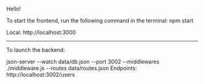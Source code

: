 Hello! 

To start the frontend, run the following command in the terminal:
npm start

Local: http://localhost:3000

***
To launch the backend:

json-server --watch data/db.json --port 3002 --middlewares ./middleware.js --routes data/routes.json
Endpoints: http://localhost:3002/users


